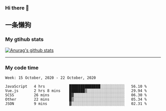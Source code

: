### Hi there 👋

## 一条懒狗
<!--
**kiss-me-quickly/kiss-me-quickly** is a ✨ _special_ ✨ repository because its `README.md` (this file) appears on your GitHub profile.

Here are some ideas to get you started:

- 🔭 I’m currently working on ...
- 🌱 I’m currently learning ...
- 👯 I’m looking to collaborate on ...
- 🤔 I’m looking for help with ...
- 💬 Ask me about ...
- 📫 How to reach me: ...
- 😄 Pronouns: ...
- ⚡ Fun fact: ...
-->


### My gtihub stats

[![Anurag's github stats](https://github-readme-stats.vercel.app/api?username=kiss-me-quickly)](https://github.com/anuraghazra/github-readme-stats)

***

### My code time

<!--START_SECTION:waka-->
```text
Week: 15 October, 2020 - 22 October, 2020

JavaScript   4 hrs           ██████████████░░░░░░░░░░░   56.10 % 
Vue.js       2 hrs 8 mins    ███████▒░░░░░░░░░░░░░░░░░   29.94 % 
SCSS         26 mins         █▓░░░░░░░░░░░░░░░░░░░░░░░   06.30 % 
Other        22 mins         █▒░░░░░░░░░░░░░░░░░░░░░░░   05.34 % 
JSON         9 mins          ▓░░░░░░░░░░░░░░░░░░░░░░░░   02.31 % 
```
<!--END_SECTION:waka-->

